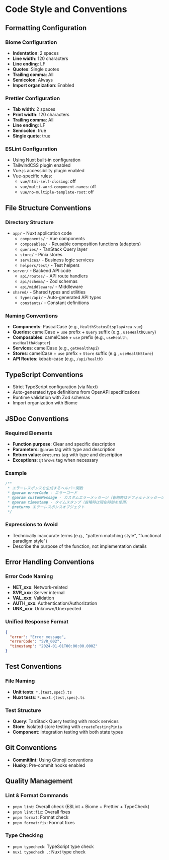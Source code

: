 # Code Style and Conventions

## Formatting Configuration

### Biome Configuration

- **Indentation**: 2 spaces
- **Line width**: 120 characters
- **Line ending**: LF
- **Quotes**: Single quotes
- **Trailing comma**: All
- **Semicolon**: Always
- **Import organization**: Enabled

### Prettier Configuration

- **Tab width**: 2 spaces
- **Print width**: 120 characters
- **Trailing comma**: All
- **Line ending**: LF
- **Semicolon**: true
- **Single quote**: true

### ESLint Configuration

- Using Nuxt built-in configuration
- TailwindCSS plugin enabled
- Vue.js accessibility plugin enabled
- Vue-specific rules:
  - `vue/html-self-closing`: off
  - `vue/multi-word-component-names`: off
  - `vue/no-multiple-template-root`: off

## File Structure Conventions

### Directory Structure

- `app/` - Nuxt application code
  - `components/` - Vue components
  - `composables/` - Reusable composition functions (adapters)
  - `queries/` - TanStack Query layer
  - `store/` - Pinia stores
  - `services/` - Business logic services
  - `helpers/test/` - Test helpers
- `server/` - Backend API code
  - `api/routes/` - API route handlers
  - `api/schema/` - Zod schemas
  - `api/middleware/` - Middleware
- `shared/` - Shared types and utilities
  - `types/api/` - Auto-generated API types
  - `constants/` - Constant definitions

### Naming Conventions

- **Components**: PascalCase (e.g., `HealthStatusDisplayArea.vue`)
- **Queries**: camelCase + `use` prefix + `Query` suffix (e.g., `useHealthQuery`)
- **Composables**: camelCase + `use` prefix (e.g., `useHealth`, `useHealthAdapter`)
- **Services**: camelCase (e.g., `getHealthApi`)
- **Stores**: camelCase + `use` prefix + `Store` suffix (e.g., `useHealthStore`)
- **API Routes**: kebab-case (e.g., `/api/health`)

## TypeScript Conventions

- Strict TypeScript configuration (via Nuxt)
- Auto-generated type definitions from OpenAPI specifications
- Runtime validation with Zod schemas
- Import organization with Biome

## JSDoc Conventions

### Required Elements

- **Function purpose**: Clear and specific description
- **Parameters**: `@param` tag with type and description
- **Return value**: `@returns` tag with type and description
- **Exceptions**: `@throws` tag when necessary

### Example

```typescript
/**
 * エラーレスポンスを生成するヘルパー関数
 * @param errorCode - エラーコード
 * @param customMessage - カスタムエラーメッセージ（省略時はデフォルトメッセージを使用）
 * @param timestamp - タイムスタンプ（省略時は現在時刻を使用）
 * @returns エラーレスポンスオブジェクト
 */
```

### Expressions to Avoid

- Technically inaccurate terms (e.g., "pattern matching style", "functional paradigm style")
- Describe the purpose of the function, not implementation details

## Error Handling Conventions

### Error Code Naming

- **NET_xxx**: Network-related
- **SVR_xxx**: Server internal
- **VAL_xxx**: Validation
- **AUTH_xxx**: Authentication/Authorization
- **UNK_xxx**: Unknown/Unexpected

### Unified Response Format

```json
{
  "error": "Error message",
  "errorCode": "SVR_002",
  "timestamp": "2024-01-01T00:00:00.000Z"
}
```

## Test Conventions

### File Naming

- **Unit tests**: `*.{test,spec}.ts`
- **Nuxt tests**: `*.nuxt.{test,spec}.ts`

### Test Structure

- **Query**: TanStack Query testing with mock services
- **Store**: Isolated store testing with `createTestingPinia`
- **Component**: Integration testing with both state types

## Git Conventions

- **Commitlint**: Using Gitmoji conventions
- **Husky**: Pre-commit hooks enabled

## Quality Management

### Lint & Format Commands

- `pnpm lint`: Overall check (ESLint + Biome + Prettier + TypeCheck)
- `pnpm lint:fix`: Overall fixes
- `pnpm format`: Format check
- `pnpm format:fix`: Format fixes

### Type Checking

- `pnpm typecheck`: TypeScript type check
- `nuxi typecheck .`: Nuxt type check

